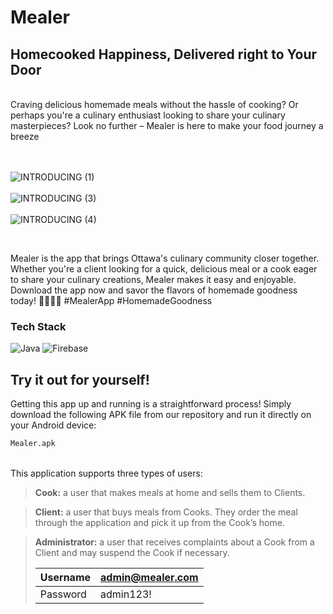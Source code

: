 # Mealer

## Homecooked Happiness, Delivered right to Your Door
<br>
Craving delicious homemade meals without the hassle of cooking? Or perhaps you're a culinary enthusiast looking to share your culinary masterpieces? Look no further – Mealer is here to make your food journey a breeze 
<br>
<br>
<br>

![INTRODUCING (1)](https://github.com/JacobMaurice-jm/Mealer/assets/109557146/adab5b19-a424-4094-8f21-7087c3066ea9)
<br>
<br>
![INTRODUCING (3)](https://github.com/JacobMaurice-jm/Mealer/assets/109557146/422af7f7-f687-43de-9cac-1b6285da9f35)
<br>
<br>
![INTRODUCING (4)](https://github.com/JacobMaurice-jm/Mealer/assets/109557146/3b2c162b-eab0-4030-b874-8fcc7d16a18d)

<br>

Mealer is the app that brings Ottawa's culinary community closer together. Whether you're a client looking for a quick, delicious meal or a cook eager to share your culinary creations, Mealer makes it easy and enjoyable. Download the app now and savor the flavors of homemade goodness today! 🍕🍔🍝🍰 #MealerApp #HomemadeGoodness

### Tech Stack

![Java](https://img.shields.io/badge/java-%23ED8B00.svg?style=for-the-badge&logo=java&logoColor=white)
![Firebase](https://img.shields.io/badge/Firebase-039BE5?style=for-the-badge&logo=Firebase&logoColor=white)


<!-- GETTING STARTED -->
## Try it out for yourself!

Getting this app up and running is a straightforward process! Simply download the following APK file from our repository and run it directly on your Android device:
  
  ```sh
  Mealer.apk
  ```

<br>
This application supports three types of users:

>**Cook:**
a user that makes meals at home and sells them to Clients.

>**Client:** 
a user that buys meals from Cooks. They order the meal through the application
and pick it up from the Cook’s home.

>**Administrator:** 
a user that receives complaints about a Cook from a Client and may
suspend the Cook if necessary. 
>
> 
>   | Username | admin@mealer.com |
>   |--|--|
>   | Password | admin123! |
